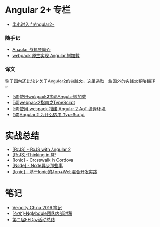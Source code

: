 # Angular 2+ 专栏
- [半小时入门Angular2+](https://github.com/lizhonghui/blog/issues/14)

### 随手记
- [Angular 依赖项简介](https://github.com/lizhonghui/blog/issues/15)
- [webpack 原生实现 Angular 懒加载 ](https://github.com/lizhonghui/blog/issues/16)

### 译文
鉴于国内还比较少关于Angular2的实践文，这里选取一些国外的实践文粗略翻译 ~
- [[译]使用webpack2实现Angular懒加载](https://github.com/lizhonghui/blog/issues/13)
- [[译]webpack2指南之TypeScript](https://github.com/lizhonghui/blog/issues/12)
- [[译]使用 webpack 搭建 Angular 2 AoT 编译环境](https://github.com/lizhonghui/blog/issues/11)
- [[译]Angular 2 为什么选用 TypeScript](https://github.com/lizhonghui/blog/issues/10)


# 实战总结
- [[RxJS] - RxJS with Angular 2](https://github.com/lizhonghui/blog/issues/8)
- [[RxJS]-Thinking in RP](https://github.com/lizhonghui/blog/issues/6)
- [[Ionic] - Crosswalk in Cordova](https://github.com/lizhonghui/blog/issues/4)
- [[Node] - Node异步那些事](https://github.com/lizhonghui/blog/issues/2)
- [[Ionic] - 基于Ionic的App+Web混合开发实践](https://github.com/lizhonghui/blog/issues/1)

# 笔记
- [Velocity China 2016 笔记](https://github.com/lizhonghui/blog/issues/9)
- [[杂文]-NgModule团队内部讲稿](https://github.com/lizhonghui/blog/issues/5)
- [第二届FEDay活动总结](https://github.com/lizhonghui/blog/issues/3)
